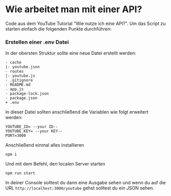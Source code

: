 # Wie arbeitet man mit einer API?
Code aus dem YouTube Tutorial "Wie nutze ich eine API?". Um das Script zu starten einfach die folgenden Punkte durchführen:

### Erstellen einer .env Datei
In der obersten Struktur sollte eine neue Datei erstellt werden:

```
- cache
|- youtube.json
- routes
|- youtube.js
- .gitignore
- README.md
- app.js
- package-lock.json
- package.json
+ .env
```
In dieser Datei sollten anschließend die Variablen wie folgt erweitert werden:
```
YOUTUBE_ID= --your ID--
YOUTUBE_KEY= --your KEY--
PORT=3000
```
Anschließend einmal alles installieren
```
npm i
```
Und mit dem Befehl, den localen Server starten
```
npm run start
```
In deiner Console solltest du dann eine Ausgabe sehen und wenn du auf die URL `http://localhost:3000/youtube` gehst solltest du ein JSON sehen.
